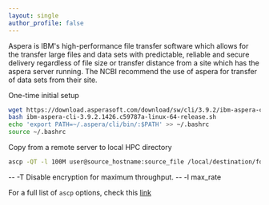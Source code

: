 ```yaml
---
layout: single
author_profile: false
---
```


Aspera is IBM's high-performance file transfer software which allows for the transfer large files and data sets with predictable, reliable and secure delivery regardless of file size or transfer distance from a site which has the aspera server running.  The NCBI recommend the use of aspera for transfer of data sets from their site.  

One-time initial setup
```bash
wget https://download.asperasoft.com/download/sw/cli/3.9.2/ibm-aspera-cli-3.9.2.1426.c59787a-linux-64-release.sh
bash ibm-aspera-cli-3.9.2.1426.c59787a-linux-64-release.sh
echo 'export PATH=~/.aspera/cli/bin/:$PATH' >> ~/.bashrc
source ~/.bashrc
```

Copy from a remote server to local HPC directory
```bash
ascp -QT -l 100M user@source_hostname:source_file /local/destination/folder/
```
-- \-T Disable encryption for maximum throughput.
-- \-l max_rate  

For a full list of `ascp` options, check this [link](https://download.asperasoft.com/download/docs/ascp/3.5.2/html/index.html#dita/ascp_usage.html)
